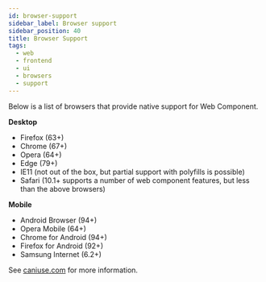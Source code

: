 ```yaml
---
id: browser-support
sidebar_label: Browser support
sidebar_position: 40
title: Browser Support
tags:
  - web
  - frontend
  - ui
  - browsers
  - support
---
```


Below is a list of browsers that provide native support for Web Component.

**Desktop**
- Firefox (63+)
- Chrome (67+)
- Opera (64+)
- Edge (79+)
- IE11 (not out of the box, but partial support with polyfills is possible)
- Safari (10.1+ supports a number of web component features, but less than the above browsers)

**Mobile**
- Android Browser (94+)
- Opera Mobile (64+)
- Chrome for Android (94+)
- Firefox for Android (92+)
- Samsung Internet (6.2+)

See [caniuse.com](https://caniuse.com/?search=web%20components) for more information.